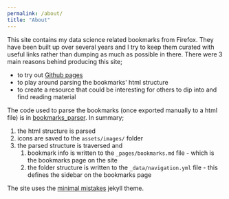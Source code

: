 ```yaml
---
permalink: /about/
title: "About"
---
```


This site contains my data science related bookmarks from Firefox. They have been built up over several years and I try to keep them curated with useful links rather than dumping as much as possible in there. There were 3 main reasons behind producing this site;
- to try out [Github pages](https://pages.github.com/)
- to play around parsing the bookmarks' html structure
- to create a resource that could be interesting for others to dip into and find reading material

The code used to parse the bookmarks (once exported manually to a html file) is in [bookmarks_parser](https://github.com/richardangell/data-science_bookmarks/tree/master/bookmarks_parser). 
In summary;
1. the html structure is parsed
2. icons are saved to the `assets/images/` folder
3. the parsed structure is traversed and 
    1. bookmark info is written to the `_pages/bookmarks.md` file - which is the bookmarks page on the site
    2. the folder structure is written to the `_data/navigation.yml` file - this defines the sidebar on the bookmarks page

The site uses the [minimal mistakes](https://mademistakes.com/work/minimal-mistakes-jekyll-theme/) jekyll theme.

